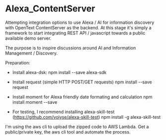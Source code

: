 # Alexa_ContentServer
Attempting integration options to use Alexa / AI for information discovery with OpenText ContentServer as the backend. At this stage it's simply a framework to start integrating REST API / javascript towards a public available demo server.

The purpose is to inspire discussions around AI and Information Management / Discovery.

Preparation:
- Install alexa-dsk:
  npm install --save alexa-sdk

- Install request (simple HTTP POST/GET requests)
  npm install --save request

- Install moment for Alexa friendly date formating and calculation
  npm install moment --save

- For testing, I recommend installing alexa-skill-test (https://github.com/voiyse/alexa-skill-test)
  npm install -g alexa-skill-test

I'm using the aws cli to upload the zipped code to AWS Lambda. Get a public/private key, the aws cli tool and automate the process.
